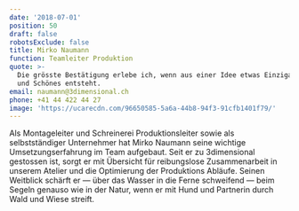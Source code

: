 ```yaml
---
date: '2018-07-01'
position: 50
draft: false
robotsExclude: false
title: Mirko Naumann
function: Teamleiter Produktion
quote: >-
  Die grösste Bestätigung erlebe ich, wenn aus einer Idee etwas Einzigartiges
  und Schönes entsteht.
email: naumann@3dimensional.ch
phone: +41 44 422 44 27
image: 'https://ucarecdn.com/96650585-5a6a-44b8-94f3-91cfb1401f79/'
---
```

Als Montageleiter und Schreinerei Produktionsleiter sowie als selbstständiger Unternehmer hat Mirko Naumann seine wichtige Umsetzungserfahrung im Team aufgebaut. Seit er zu 3dimensional gestossen ist, sorgt er mit Übersicht für reibungslose Zusammenarbeit in unserem Atelier und die Optimierung der Produktions Abläufe. Seinen Weitblick schärft er — über das Wasser in die Ferne schweifend — beim Segeln genauso wie in der Natur, wenn er mit Hund und Partnerin durch Wald und Wiese streift.
